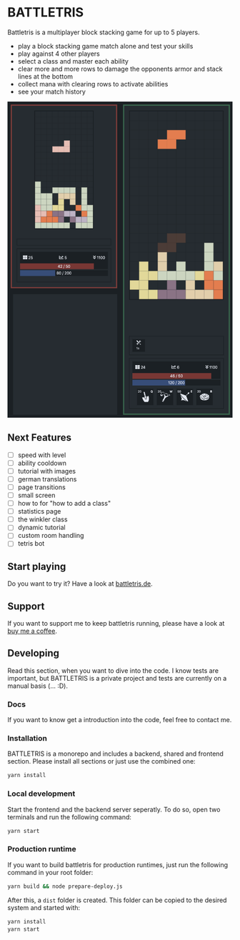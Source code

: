 # BATTLETRIS

Battletris is a multiplayer block stacking game for up to 5 players.

- play a block stacking game match alone and test your skills
- play against 4 other players
- select a class and master each ability
- clear more and more rows to damage the opponents armor and stack lines at the bottom
- collect mana with clearing rows to activate abilities
- see your match history

![Game Screenshot](https://raw.githubusercontent.com/Tschuck/battletris/develop/docs/game-screenshot.png)

## Next Features

- [ ] speed with level
- [ ] ability cooldown
- [ ] tutorial with images
- [ ] german translations
- [ ] page transitions
- [ ] small screen
- [ ] how to for "how to add a class"
- [ ] statistics page
- [ ] the winkler class
- [ ] dynamic tutorial
- [ ] custom room handling
- [ ] tetris bot

## Start playing

Do you want to try it? Have a look at [battletris.de](https://battletris.de).

## Support

If you want to support me to keep battletris running, please have a look at [buy me a coffee](https://www.buymeacoffee.com/eo3m4BAyO).

## Developing

Read this section, when you want to dive into the code. I know tests are important, but BATTLETRIS is a private project and tests are currently on a manual basis (... :D).

### Docs

If you want to know get a introduction into the code, feel free to contact me.

### Installation

BATTLETRIS is a monorepo and includes a backend, shared and frontend section. Please install all sections or just use the combined one:

```sh
yarn install
```

### Local development

Start the frontend and the backend server seperatly. To do so, open two terminals and run the following command:

```sh
yarn start
```

### Production runtime

If you want to build battletris for production runtimes, just run the following command in your root folder:

```sh
yarn build && node prepare-deploy.js
```

After this, a `dist` folder is created. This folder can be copied to the desired system and started with:

```sh
yarn install
yarn start
```
